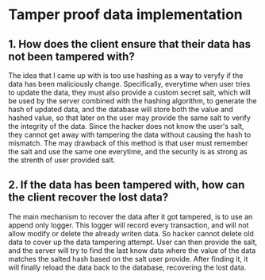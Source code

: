 # Tamper proof data implementation

## 1. How does the client ensure that their data has not been tampered with?
The idea that I came up with is too use hashing as a way to veryfy if the data has been maliciously change. Specifically,
everytime when user tries to update the data, they must also provide a custom secret salt, which will be used by the server combined with the hashing algorithm, to generate the hash of updated data, and the database will store both the value and hashed value, so that later on the user may provide the same salt to verify the integrity of the data. Since the hacker does not know the user's salt, they cannot get away with tampering the data without causing the hash to mismatch. The may drawback of this method is that user must remember the salt and use the same one everytime, and the security is as strong as the strenth of user provided salt.


## 2. If the data has been tampered with, how can the client recover the lost data?
The main mechanism to recover the data after it got tampered, is to use an append only logger. This logger will record every transaction, and will not allow modify or delete the already writen data. So hacker cannot delete old data to cover up the data tampering attempt. User can then provide the salt, and the server will try to find the last know data where the value of the data matches the salted hash based on the salt user provide. After finding it, it will finally reload the data back to the database, recovering the lost data. 

